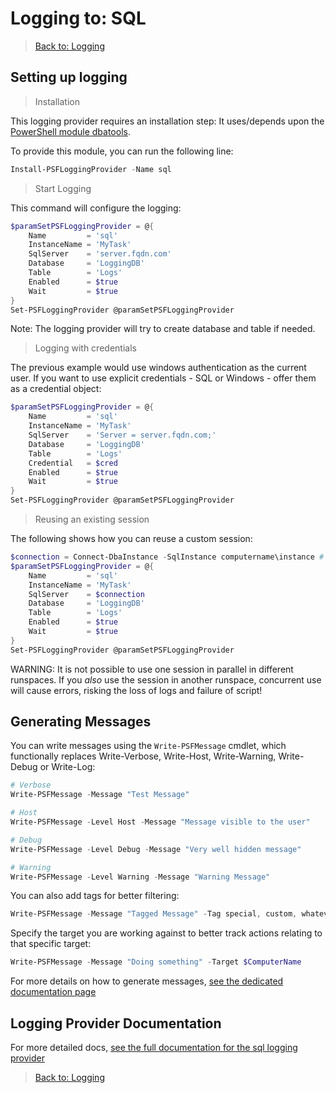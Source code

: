 ﻿# Logging to: SQL

> [Back to: Logging](../../logging.html)

## Setting up logging

> Installation

This logging provider requires an installation step:
It uses/depends upon the [PowerShell module dbatools](https://dbatools.io).

To provide this module, you can run the following line:

```powershell
Install-PSFLoggingProvider -Name sql
```

> Start Logging

This command will configure the logging:

```powershell
$paramSetPSFLoggingProvider = @{
    Name         = 'sql'
    InstanceName = 'MyTask'
    SqlServer    = 'server.fqdn.com'
    Database     = 'LoggingDB'
    Table        = 'Logs'
    Enabled      = $true
    Wait         = $true
}
Set-PSFLoggingProvider @paramSetPSFLoggingProvider
```

Note: The logging provider will try to create database and table if needed.

> Logging with credentials

The previous example would use windows authentication as the current user.
If you want to use explicit credentials - SQL or Windows - offer them as a credential object:

```powershell
$paramSetPSFLoggingProvider = @{
    Name         = 'sql'
    InstanceName = 'MyTask'
    SqlServer    = 'Server = server.fqdn.com;'
    Database     = 'LoggingDB'
    Table        = 'Logs'
    Credential   = $cred
    Enabled      = $true
    Wait         = $true
}
Set-PSFLoggingProvider @paramSetPSFLoggingProvider
```

> Reusing an existing session

The following shows how you can reuse a custom session:

```powershell
$connection = Connect-DbaInstance -SqlInstance computername\instance # Add whatever other authentication and options
$paramSetPSFLoggingProvider = @{
    Name         = 'sql'
    InstanceName = 'MyTask'
    SqlServer    = $connection
    Database     = 'LoggingDB'
    Table        = 'Logs'
    Enabled      = $true
    Wait         = $true
}
Set-PSFLoggingProvider @paramSetPSFLoggingProvider
```

WARNING: It is not possible to use one session in parallel in different runspaces.
If you _also_ use the session in another runspace, concurrent use will cause errors, risking the loss of logs and failure of script!

## Generating Messages

You can write messages using the `Write-PSFMessage` cmdlet, which functionally replaces Write-Verbose, Write-Host, Write-Warning, Write-Debug or Write-Log:

```powershell
# Verbose
Write-PSFMessage -Message "Test Message"

# Host
Write-PSFMessage -Level Host -Message "Message visible to the user"

# Debug
Write-PSFMessage -Level Debug -Message "Very well hidden message"

# Warning
Write-PSFMessage -Level Warning -Message "Warning Message"
```

You can also add tags for better filtering:

```powershell
Write-PSFMessage -Message "Tagged Message" -Tag special, custom, whatever
```

Specify the target you are working against to better track actions relating to that specific target:

```powershell
Write-PSFMessage -Message "Doing something" -Target $ComputerName
```

For more details on how to generate messages, [see the dedicated documentation page](../basics/writing-messages.html)

## Logging Provider Documentation

For more detailed docs, [see the full documentation for the sql logging provider](../providers/sql.html)

> [Back to: Logging](../../logging.html)
